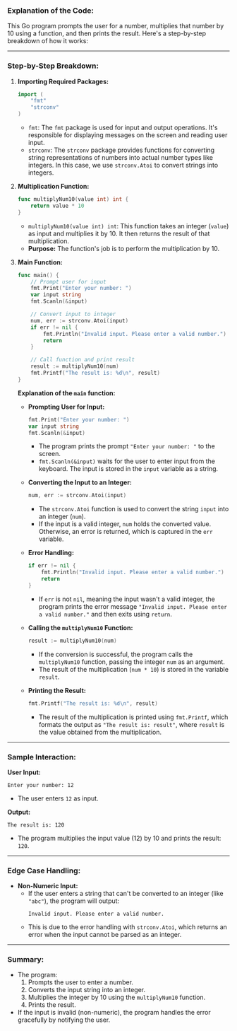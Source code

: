 ### **Explanation of the Code:**

This Go program prompts the user for a number, multiplies that number by 10 using a function, and then prints the result. Here's a step-by-step breakdown of how it works:

---

### **Step-by-Step Breakdown:**

1. **Importing Required Packages:**
   ```go
   import (
       "fmt"
       "strconv"
   )
   ```
   - `fmt`: The `fmt` package is used for input and output operations. It's responsible for displaying messages on the screen and reading user input.
   - `strconv`: The `strconv` package provides functions for converting string representations of numbers into actual number types like integers. In this case, we use `strconv.Atoi` to convert strings into integers.

2. **Multiplication Function:**
   ```go
   func multiplyNum10(value int) int {
       return value * 10
   }
   ```
   - `multiplyNum10(value int) int`: This function takes an integer (`value`) as input and multiplies it by 10. It then returns the result of that multiplication.
   - **Purpose:** The function's job is to perform the multiplication by 10.

3. **Main Function:**
   ```go
   func main() {
       // Prompt user for input
       fmt.Print("Enter your number: ")
       var input string
       fmt.Scanln(&input)

       // Convert input to integer
       num, err := strconv.Atoi(input)
       if err != nil {
           fmt.Println("Invalid input. Please enter a valid number.")
           return
       }

       // Call function and print result
       result := multiplyNum10(num)
       fmt.Printf("The result is: %d\n", result)
   }
   ```
   **Explanation of the `main` function:**
   
   - **Prompting User for Input:**
     ```go
     fmt.Print("Enter your number: ")
     var input string
     fmt.Scanln(&input)
     ```
     - The program prints the prompt `"Enter your number: "` to the screen.
     - `fmt.Scanln(&input)` waits for the user to enter input from the keyboard. The input is stored in the `input` variable as a string.

   - **Converting the Input to an Integer:**
     ```go
     num, err := strconv.Atoi(input)
     ```
     - The `strconv.Atoi` function is used to convert the string `input` into an integer (`num`).
     - If the input is a valid integer, `num` holds the converted value. Otherwise, an error is returned, which is captured in the `err` variable.

   - **Error Handling:**
     ```go
     if err != nil {
         fmt.Println("Invalid input. Please enter a valid number.")
         return
     }
     ```
     - If `err` is not `nil`, meaning the input wasn't a valid integer, the program prints the error message `"Invalid input. Please enter a valid number."` and then exits using `return`.

   - **Calling the `multiplyNum10` Function:**
     ```go
     result := multiplyNum10(num)
     ```
     - If the conversion is successful, the program calls the `multiplyNum10` function, passing the integer `num` as an argument.
     - The result of the multiplication (`num * 10`) is stored in the variable `result`.

   - **Printing the Result:**
     ```go
     fmt.Printf("The result is: %d\n", result)
     ```
     - The result of the multiplication is printed using `fmt.Printf`, which formats the output as `"The result is: result"`, where `result` is the value obtained from the multiplication.

---

### **Sample Interaction:**

**User Input:**
```
Enter your number: 12
```

- The user enters `12` as input.

**Output:**
```
The result is: 120
```

- The program multiplies the input value (12) by 10 and prints the result: `120`.

---

### **Edge Case Handling:**

- **Non-Numeric Input:**
   - If the user enters a string that can't be converted to an integer (like `"abc"`), the program will output:
     ```
     Invalid input. Please enter a valid number.
     ```
   - This is due to the error handling with `strconv.Atoi`, which returns an error when the input cannot be parsed as an integer.

---

### **Summary:**

- The program:
  1. Prompts the user to enter a number.
  2. Converts the input string into an integer.
  3. Multiplies the integer by 10 using the `multiplyNum10` function.
  4. Prints the result.
- If the input is invalid (non-numeric), the program handles the error gracefully by notifying the user.